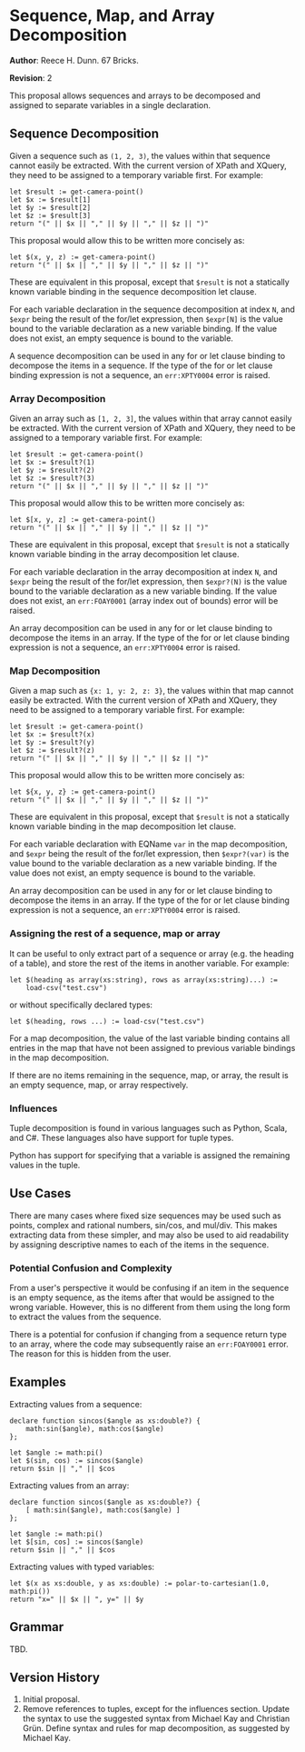 # Sequence, Map, and Array Decomposition

**Author**: Reece H. Dunn. 67 Bricks.

**Revision**: 2

This proposal allows sequences and arrays to be decomposed and assigned to separate variables in a single declaration.


## Sequence Decomposition

Given a sequence such as `(1, 2, 3)`, the values within that sequence cannot easily be extracted. With the current version of XPath and XQuery, they need to be assigned to a temporary variable first. For example:

    let $result := get-camera-point()
    let $x := $result[1]
    let $y := $result[2]
    let $z := $result[3]
    return "(" || $x || "," || $y || "," || $z || ")"

This proposal would allow this to be written more concisely as:

    let $(x, y, z) := get-camera-point()
    return "(" || $x || "," || $y || "," || $z || ")"

These are equivalent in this proposal, except that `$result` is not a statically known variable binding in the sequence decomposition let clause.

For each variable declaration in the sequence decomposition at index `N`, and `$expr` being the result of the for/let expression, then `$expr[N]` is the value bound to the variable declaration as a new variable binding. If the value does not exist, an empty sequence is bound to the variable.

A sequence decomposition can be used in any for or let clause binding to decompose the items in a sequence. If the type of the for or let clause binding expression is not a sequence, an `err:XPTY0004` error is raised.


### Array Decomposition

Given an array such as `[1, 2, 3]`, the values within that array cannot easily be extracted. With the current version of XPath and XQuery, they need to be assigned to a temporary variable first. For example:

    let $result := get-camera-point()
    let $x := $result?(1)
    let $y := $result?(2)
    let $z := $result?(3)
    return "(" || $x || "," || $y || "," || $z || ")"

This proposal would allow this to be written more concisely as:

    let $[x, y, z] := get-camera-point()
    return "(" || $x || "," || $y || "," || $z || ")"

These are equivalent in this proposal, except that `$result` is not a statically known variable binding in the array decomposition let clause.

For each variable declaration in the array decomposition at index `N`, and `$expr` being the result of the for/let expression, then `$expr?(N)` is the value bound to the variable declaration as a new variable binding. If the value does not exist, an `err:FOAY0001` (array index out of bounds) error will be raised.

An array decomposition can be used in any for or let clause binding to decompose the items in an array. If the type of the for or let clause binding expression is not a sequence, an `err:XPTY0004` error is raised.


### Map Decomposition

Given a map such as `{x: 1, y: 2, z: 3}`, the values within that map cannot easily be extracted. With the current version of XPath and XQuery, they need to be assigned to a temporary variable first. For example:

    let $result := get-camera-point()
    let $x := $result?(x)
    let $y := $result?(y)
    let $z := $result?(z)
    return "(" || $x || "," || $y || "," || $z || ")"

This proposal would allow this to be written more concisely as:

    let ${x, y, z} := get-camera-point()
    return "(" || $x || "," || $y || "," || $z || ")"

These are equivalent in this proposal, except that `$result` is not a statically known variable binding in the map decomposition let clause.

For each variable declaration with EQName `var` in the map decomposition, and `$expr` being the result of the for/let expression, then `$expr?(var)` is the value bound to the variable declaration as a new variable binding. If the value does not exist, an empty sequence is bound to the variable.

An array decomposition can be used in any for or let clause binding to decompose the items in an array. If the type of the for or let clause binding expression is not a sequence, an `err:XPTY0004` error is raised.


### Assigning the rest of a sequence, map or array

It can be useful to only extract part of a sequence or array (e.g. the heading of a table), and store the rest of the items in another variable. For example:

    let $(heading as array(xs:string), rows as array(xs:string)...) :=
        load-csv("test.csv")

or without specifically declared types:

    let $(heading, rows ...) := load-csv("test.csv")

For a map decomposition, the value of the last variable binding contains all entries in the map that have not been assigned to previous variable bindings in the map decomposition.

If there are no items remaining in the sequence, map, or array, the result is an empty sequence, map, or array respectively.


### Influences

Tuple decomposition is found in various languages such as Python, Scala, and C#. These languages also have support for tuple types.

Python has support for specifying that a variable is assigned the remaining values in the tuple.


## Use Cases

There are many cases where fixed size sequences may be used such as points, complex and rational numbers, sin/cos, and mul/div. This makes extracting data from these simpler, and may also be used to aid readability by assigning descriptive names to each of the items in the sequence.


### Potential Confusion and Complexity

From a user's perspective it would be confusing if an item in the sequence is an empty sequence, as the items after that would be assigned to the wrong variable. However, this is no different from them using the long form to extract the values from the sequence.

There is a potential for confusion if changing from a sequence return type to an array, where the code may subsequently raise an `err:FOAY0001` error. The reason for this is hidden from the user.


## Examples

Extracting values from a sequence:

    declare function sincos($angle as xs:double?) {
        math:sin($angle), math:cos($angle)
    };

    let $angle := math:pi()
    let $(sin, cos) := sincos($angle)
    return $sin || "," || $cos

Extracting values from an array:

    declare function sincos($angle as xs:double?) {
        [ math:sin($angle), math:cos($angle) ]
    };

    let $angle := math:pi()
    let $[sin, cos] := sincos($angle)
    return $sin || "," || $cos

Extracting values with typed variables:

    let $(x as xs:double, y as xs:double) := polar-to-cartesian(1.0, math:pi())
    return "x=" || $x || ", y=" || $y


## Grammar

TBD.


## Version History

1.  Initial proposal.
1.  Remove references to tuples, except for the influences section. Update the syntax to use the suggested syntax from Michael Kay and Christian Grün. Define syntax and rules for map decomposition, as suggested by Michael Kay.
